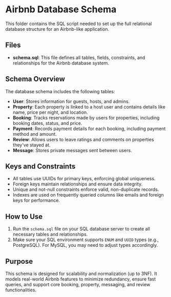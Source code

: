 # Airbnb Database Schema

This folder contains the SQL script needed to set up the full relational database structure for an Airbnb-like application.

## Files

- **schema.sql**: This file defines all tables, fields, constraints, and relationships for the Airbnb database system.

## Schema Overview

The database schema includes the following tables:

- **User**: Stores information for guests, hosts, and admins.
- **Property**: Each property is linked to a host user and contains details like name, price per night, and location.
- **Booking**: Tracks reservations made by users for properties, including booking dates, status, and price.
- **Payment**: Records payment details for each booking, including payment method and amount.
- **Review**: Allows users to leave ratings and comments on properties they've stayed at.
- **Message**: Stores private messages sent between users.

## Keys and Constraints

- All tables use UUIDs for primary keys, enforcing global uniqueness.
- Foreign keys maintain relationships and ensure data integrity.
- Unique and not-null constraints enforce valid, non-duplicate records.
- Indexes are used on frequently queried columns like emails and foreign keys for performance.

## How to Use

1. Run the `schema.sql` file on your SQL database server to create all necessary tables and relationships.
2. Make sure your SQL environment supports `ENUM` and `UUID` types (e.g., PostgreSQL). For MySQL, you may need to adjust types accordingly.

## Purpose

This schema is designed for scalability and normalization (up to 3NF). It models real-world Airbnb features to minimize redundancy, ensure fast queries, and support core booking, property, messaging, and review functionalities.
